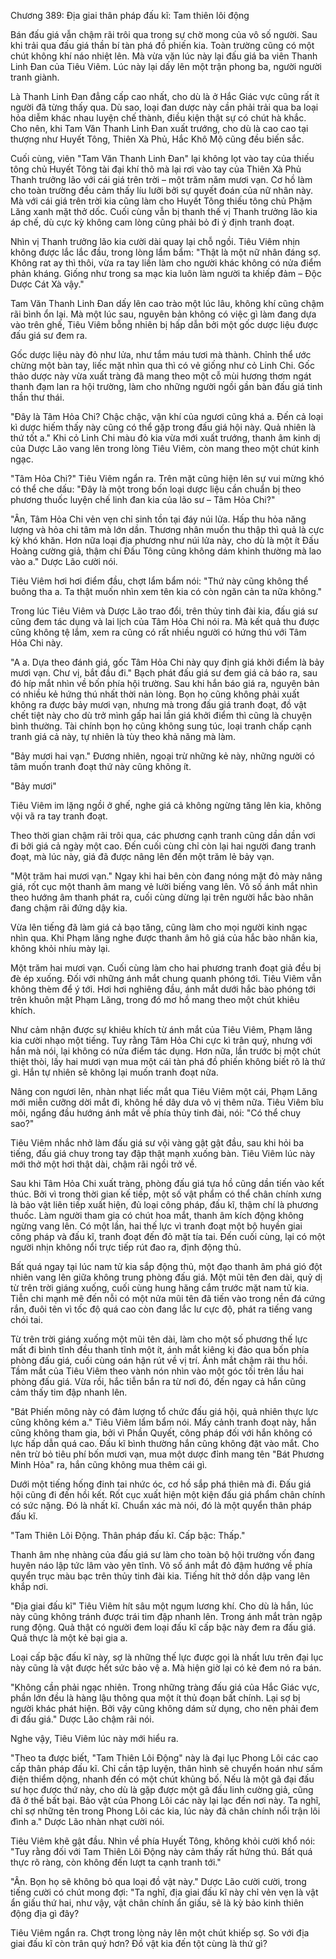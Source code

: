 




Chương 389: Địa giai thân pháp đấu kĩ: Tam thiên lôi động


Bán đấu giá vẫn chậm rãi trôi qua trong sự chờ mong của vô số người. Sau khi trải qua đấu giá thần bí tàn phá đồ phiến kia. Toàn trường cũng có một chút không khí náo nhiệt lên. Mà vừa vặn lúc này lại đấu giá ba viên Thanh Linh Đan của Tiêu Viêm. Lúc này lại dấy lên một trận phong ba, người người tranh giành.

Là Thanh Linh Đan đẳng cấp cao nhất, cho dù là ở Hắc Giác vực cũng rất ít người đã từng thấy qua. Dù sao, loại đan dược này cần phải trải qua ba loại hỏa diễm khác nhau luyện chế thành, điều kiện thật sự có chút hà khắc. Cho nên, khi Tam Văn Thanh Linh Đan xuất trướng, cho dù là cao cao tại thượng như Huyết Tông, Thiên Xà Phủ, Hắc Khô Mộ cũng đều biến sắc.

Cuối cùng, viên "Tam Văn Thanh Linh Đan" lại không lọt vào tay của thiếu tông chủ Huyết Tông tài đại khí thô mà lại rơi vào tay của Thiên Xà Phủ Thanh trưởng lão với cái giá trên trời – một trăm năm mươi vạn. Cơ hồ làm cho toàn trường đều cảm thấy líu lưỡi bởi sự quyết đoán của nữ nhân này. Mà với cái giá trên trời kia cũng làm cho Huyết Tông thiếu tông chủ Phặm Lăng xanh mặt thở dốc. Cuối cùng vẫn bị thanh thế vị Thanh trưởng lão kia áp chế, dù cực kỳ không cam lòng cũng phải bỏ đi ý định tranh đoạt.

Nhìn vị Thanh trưởng lão kia cười dài quay lại chỗ ngồi. Tiêu Viêm nhịn không được lắc lắc đầu, trong lòng lẩm bẩm: "Thật là một nữ nhân đáng sợ. Không rat ay thì thôi, vừa ra tay liền làm cho người khác không có nửa điểm phản kháng. Giống như trong sa mạc kia luôn làm người ta khiếp đảm – Độc Dược Cát Xà vậy."

Tam Văn Thanh Linh Đan dấy lên cao trào một lúc lâu, không khí cũng chậm rãi bình ổn lại. Mà một lúc sau, nguyên bản không có việc gì làm đang dựa vào trên ghế, Tiêu Viêm bỗng nhiên bị hấp dẫn bởi một gốc dược liệu được đấu giá sư đem ra.

Gốc dược liệu này đỏ như lửa, như tắm máu tươi mà thành. Chỉnh thể ước chừng một bàn tay, liếc mặt nhìn qua thì có vẻ giống như cỏ Linh Chi. Gốc thảo dược này vừa xuất tràng đã mang theo một cỗ mùi hương thơm ngát thanh đạm lan ra hội trường, làm cho những người ngồi gần bàn đấu giá tinh thần thư thái.

"Đây là Tâm Hỏa Chi? Chậc chậc, vận khí của ngươi cũng khá a. Đến cả loại kì dược hiếm thấy này cũng có thể gặp trong đấu giá hội này. Quả nhiên là thứ tốt a." Khi cỏ Linh Chi màu đỏ kia vừa mới xuất trướng, thanh âm kinh dị của Dược Lão vang lên trong lòng Tiêu Viêm, còn mang theo một chút kinh ngạc.

"Tâm Hỏa Chi?" Tiêu Viêm ngẩn ra. Trên mặt cũng hiện lên sự vui mừng khó có thể che dấu: "Đây là một trong bốn loại dược liệu cần chuẩn bị theo phương thuốc luyện chế linh đan kia của lão sư – Tâm Hỏa Chi?"

"Ân, Tâm Hỏa Chi vẻn vẹn chỉ sinh tồn tại đáy núi lửa. Hấp thu hỏa năng lượng và hỏa chi tâm mà lớn dần. Thương nhân muốn thu thập thì quả là cực kỳ khó khăn. Hơn nữa loại địa phương như núi lửa này, cho dù là một ít Đấu Hoàng cường giả, thậm chí Đấu Tông cũng không dám khinh thường mà lao vào a." Dược Lão cười nói.

Tiêu Viêm hơi hơi điểm đầu, chợt lẩm bẩm nói: "Thứ này cũng không thể buông tha a. Ta thật muốn nhìn xem tên kia có còn ngăn cản ta nữa không."

Trong lúc Tiêu Viêm và Dược Lão trao đổi, trên thủy tinh đài kia, đấu giá sư cũng đem tác dụng và lai lịch của Tâm Hỏa Chi nói ra. Mà kết quả thu được cũng không tệ lắm, xem ra cũng có rất nhiều người có hứng thú với Tâm Hỏa Chi này.

"A a. Dựa theo đánh giá, gốc Tâm Hỏa Chi này quy định giá khởi điểm là bảy mươi vạn. Chư vị, bắt đầu đi." Bạch phát đấu giá sư đem giá cả báo ra, sau đó híp mắt nhìn về bốn phía hội trường. Sau khi hắn báo giá ra, nguyên bản có nhiều kẻ hứng thú nhất thời nản lòng. Bọn họ cũng không phải xuất không ra được bảy mươi vạn, nhưng mà trong đấu giá tranh đoạt, đồ vật chết tiệt này cho dù trở mình gấp hai lần giá khởi điểm thì cũng là chuyện bình thường. Tài chính bọn họ cũng không sung túc, loại tranh chấp cạnh tranh giá cả này, tự nhiên là tùy theo khả năng mà làm.

"Bảy mươi hai vạn." Đương nhiên, ngoại trừ những kẻ này, những người có tâm muốn tranh đoạt thứ này cũng không ít.

"Bảy mươi"

Tiêu Viêm im lặng ngồi ở ghế, nghe giá cả không ngừng tăng lên kia, không vội vã ra tay tranh đoạt.

Theo thời gian chậm rãi trôi qua, các phương cạnh tranh cũng dần dần vơi đi bởi giá cả ngày một cao. Đến cuối cùng chỉ còn lại hai người đang tranh đoạt, mà lúc này, giá đã được nâng lên đến một trăm lẻ bảy vạn.

"Một trăm hai mươi vạn." Ngay khi hai bên còn đang nóng mặt đỏ mày nâng giá, rốt cục một thanh âm mang vẻ lười biếng vang lên. Vô số ánh mắt nhìn theo hướng âm thanh phát ra, cuối cùng dừng lại trên người hắc bào nhân đang chậm rãi đứng dậy kia.

Vừa lên tiếng đã làm giá cả bạo tăng, cũng làm cho mọi người kinh ngạc nhìn qua. Khi Phạm lăng nghe được thanh âm hô giá của hắc bào nhân kia, không khỏi nhíu mày lại.

Một trăm hai mươi vạn. Cuối cùng làm cho hai phương tranh đoạt giả đều bị đè ép xuống. Đối với những ánh mắt chung quanh phóng tới. Tiêu Viêm vẫn không thèm để ý tới. Hơi hơi nghiêng đầu, ánh mắt dưới hắc bào phóng tới trên khuôn mặt Phạm Lăng, trong đó mơ hồ mang theo một chút khiêu khích.

Như cảm nhận được sự khiêu khích từ ánh mắt của Tiêu Viêm, Phạm lăng kia cười nhạo một tiếng. Tuy rằng Tâm Hỏa Chi cực kì trân quý, nhưng với hắn mà nói, lại không có nửa điểm tác dụng. Hơn nữa, lần trước bị một chút thiệt thòi, lấy hai mươi vạn mua một cái tàn phá đồ phiến không biết rõ là thứ gì. Hắn tự nhiên sẽ không lại muốn tranh đoạt nữa.

Nâng con ngươi lên, nhàn nhạt liếc mắt qua Tiêu Viêm một cái, Phạm Lăng mới miễn cưỡng dời mắt đi, không hề dây dưa vô vị thêm nữa. Tiêu Viêm bĩu môi, ngẩng đầu hướng ánh mắt về phía thủy tinh đài, nói: "Có thể chuy sao?"

Tiêu Viêm nhắc nhở làm đấu giá sư vội vàng gật gật đầu, sau khi hỏi ba tiếng, đấu giá chuy trong tay đập thật mạnh xuống bàn. Tiêu Viêm lúc này mới thở một hơi thật dài, chậm rãi ngồi trở về.

Sau khi Tâm Hỏa Chi xuất tràng, phòng đấu giá tựa hồ cũng dần tiến vào kết thúc. Bởi vì trong thời gian kế tiếp, một số vật phẩm có thể chân chính xưng là bảo vật liên tiếp xuất hiện, đủ loại công pháp, đấu kĩ, thậm chí là phương thuốc. Làm người tham gia có chút hoa mắt, thanh âm kích động không ngừng vang lên. Có một lần, hai thế lực vì tranh đoạt một bộ huyền giai công pháp và đấu kĩ, tranh đoạt đến đỏ mặt tía tai. Đến cuối cùng, lại có một người nhịn không nổi trực tiếp rút đao ra, định động thủ.

Bất quá ngay tại lúc nam tử kia sắp động thủ, một đạo thanh âm phá gió đột nhiên vang lên giữa không trung phòng đấu giá. Một mũi tên đen dài, quỷ dị từ trên trời giáng xuống, cuối cùng hung hăng cắm trước mặt nam tử kia. Tiễn chi mạnh mẽ đến nỗi có một nửa mũi tên đã tiến vào trong nền đá cứng rắn, đuôi tên vì tốc độ quá cao còn đang lắc lư cực độ, phát ra tiếng vang chói tai.

Từ trên trời giáng xuống một mũi tên dài, làm cho một số phương thế lực mất đi bình tĩnh đều thanh tĩnh một ít, ánh mắt kiêng kị đảo qua bốn phía phòng đấu giá, cuối cùng oán hận rút về vị trí. Ánh mắt chậm rãi thu hồi. Tầm mắt của Tiêu Viêm theo vành nón nhìn vào một góc tối trên lầu hai phòng đấu giá. Vừa rồi, hắc tiễn bắn ra từ nơi đó, đến ngay cả hắn cũng cảm thấy tim đập nhanh lên.

"Bát Phiến mông này có đảm lượng tổ chức đấu giá hội, quả nhiên thực lực cũng không kém a." Tiêu Viêm lẩm bẩm nói. Mấy cảnh tranh đoạt này, hắn cũng không tham gia, bởi vì Phần Quyết, công pháp đối với hắn không có lực hấp dẫn quá cao. Đấu kĩ bình thường hắn cũng không đặt vào mắt. Cho nên trừ bỏ tiêu phí bốn mươi vạn, mua một dược đỉnh mang tên "Bát Phương Minh Hỏa" ra, hắn cũng không mua thêm cái gì.

Dưới một tiếng hống đinh tai nhức óc, cơ hồ sắp phá thiên mà đi. Đấu giá hội cũng đi đến hồi kết. Rốt cục xuất hiện một kiện đấu giá phẩm chân chính có sức nặng. Đó là nhất kĩ. Chuẩn xác mà nói, đó là một quyển thân pháp đấu kĩ.

"Tam Thiên Lôi Động. Thân pháp đấu kĩ. Cấp bậc: Thấp."

Thanh âm nhẹ nhàng của đấu giá sư làm cho toàn bộ hội trường vốn đang huyên náo lập tức lâm vào yên tĩnh. Vô số ánh mắt đỏ đậm hướng về phía quyển trục màu bạc trên thủy tinh đài kia. Tiếng hít thở dồn dập vang lên khắp nơi.

"Địa giai đấu kĩ" Tiêu Viêm hít sâu một ngụm lương khí. Cho dù là hắn, lúc này cũng không tránh được trái tim đập nhanh lên. Trong ánh mắt tràn ngập rung động. Quả thật có người đem loại đấu kĩ cấp bậc này đem ra đấu giá. Quả thực là một kẻ bại gia a.

Loại cấp bậc đấu kĩ này, sợ là những thế lực được gọi là nhất lưu trên đại lục này cũng là vật được hết sức bảo vệ a. Mà hiện giờ lại có kẻ đem nó ra bán.

"Không cần phải ngạc nhiên. Trong những tràng đấu giá của Hắc Giác vực, phần lớn đều là hàng lậu thông qua một ít thủ đoạn bất chính. Lại sợ bị người khác phát hiện. Bởi vậy cũng không dám sử dụng, cho nên phải đem đi đấu giá." Dược Lão chậm rãi nói.

Nghe vậy, Tiêu Viêm lúc này mới hiểu ra.

"Theo ta được biết, "Tam Thiên Lôi Động" này là đại lục Phong Lôi các cao cấp thân pháp đấu kĩ. Chỉ cần tập luyện, thân hình sẽ chuyển hoán như sấm điện thiểm dộng, nhanh đến có một chút khủng bố. Nếu là một gã đại đấu sư học được thứ này, cho dù là gặp được một gã đấu linh cường giả, cũng đã ở thế bất bại. Bảo vật của Phong Lôi các này lại lạc đến nơi này. Ta nghĩ, chỉ sợ những tên trong Phong Lôi các kia, lúc này đã chân chính nổi trận lôi đình a." Dược Lão nhàn nhạt cười nói.

Tiêu Viêm khẽ gật đầu. Nhìn về phía Huyết Tông, không khỏi cười khổ nói: "Tuy rằng đối với Tam Thiên Lôi Động này cảm thấy rất hứng thú. Bất quá thực rõ ràng, còn không đến lượt ta cạnh tranh tới."

"Ân. Bọn họ sẽ không bỏ qua loại đồ vật này." Dược Lão cười cười, trong tiếng cười có chút mong đợi: "Ta nghĩ, địa giai đấu kĩ này chỉ vẻn vẹn là vật ẩn giấu thứ hai, như vậy, vật chân chính ẩn giấu, sẽ là kỳ bảo kinh thiên động địa gì đây?

Tiêu Viêm ngẩn ra. Chợt trong lòng nảy lên một chút khiếp sợ. So với địa giai đấu kĩ còn trân quý hơn? Đồ vật kia đến tột cùng là thứ gì?




